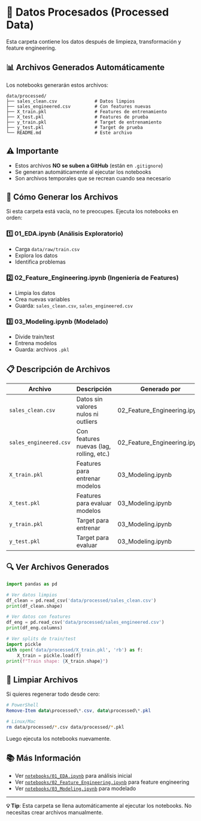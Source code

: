 # 📁 Datos Procesados (Processed Data)

Esta carpeta contiene los datos después de limpieza, transformación y feature engineering.

## 📊 Archivos Generados Automáticamente

Los notebooks generarán estos archivos:

```
data/processed/
├── sales_clean.csv              # Datos limpios
├── sales_engineered.csv         # Con features nuevas
├── X_train.pkl                  # Features de entrenamiento
├── X_test.pkl                   # Features de prueba
├── y_train.pkl                  # Target de entrenamiento
├── y_test.pkl                   # Target de prueba
└── README.md                    # Este archivo
```

## ⚠️ Importante

- Estos archivos **NO se suben a GitHub** (están en `.gitignore`)
- Se generan automáticamente al ejecutar los notebooks
- Son archivos temporales que se recrean cuando sea necesario

## 🔄 Cómo Generar los Archivos

Si esta carpeta está vacía, no te preocupes. Ejecuta los notebooks en orden:

### 1️⃣ **01_EDA.ipynb** (Análisis Exploratorio)
- Carga `data/raw/train.csv`
- Explora los datos
- Identifica problemas

### 2️⃣ **02_Feature_Engineering.ipynb** (Ingeniería de Features)
- Limpia los datos
- Crea nuevas variables
- Guarda: `sales_clean.csv`, `sales_engineered.csv`

### 3️⃣ **03_Modeling.ipynb** (Modelado)
- Divide train/test
- Entrena modelos
- Guarda: archivos `.pkl`

## 📋 Descripción de Archivos

| Archivo | Descripción | Generado por |
|---------|-------------|--------------|
| `sales_clean.csv` | Datos sin valores nulos ni outliers | 02_Feature_Engineering.ipynb |
| `sales_engineered.csv` | Con features nuevas (lag, rolling, etc.) | 02_Feature_Engineering.ipynb |
| `X_train.pkl` | Features para entrenar modelos | 03_Modeling.ipynb |
| `X_test.pkl` | Features para evaluar modelos | 03_Modeling.ipynb |
| `y_train.pkl` | Target para entrenar | 03_Modeling.ipynb |
| `y_test.pkl` | Target para evaluar | 03_Modeling.ipynb |

## 🔍 Ver Archivos Generados

```python
import pandas as pd

# Ver datos limpios
df_clean = pd.read_csv('data/processed/sales_clean.csv')
print(df_clean.shape)

# Ver datos con features
df_eng = pd.read_csv('data/processed/sales_engineered.csv')
print(df_eng.columns)

# Ver splits de train/test
import pickle
with open('data/processed/X_train.pkl', 'rb') as f:
    X_train = pickle.load(f)
print(f"Train shape: {X_train.shape}")
```

## 🧹 Limpiar Archivos

Si quieres regenerar todo desde cero:

```powershell
# PowerShell
Remove-Item data\processed\*.csv, data\processed\*.pkl
```

```bash
# Linux/Mac
rm data/processed/*.csv data/processed/*.pkl
```

Luego ejecuta los notebooks nuevamente.

## 📚 Más Información

- Ver [`notebooks/01_EDA.ipynb`](../../notebooks/01_EDA.ipynb) para análisis inicial
- Ver [`notebooks/02_Feature_Engineering.ipynb`](../../notebooks/02_Feature_Engineering.ipynb) para feature engineering
- Ver [`notebooks/03_Modeling.ipynb`](../../notebooks/03_Modeling.ipynb) para modelado

---

**💡 Tip**: Esta carpeta se llena automáticamente al ejecutar los notebooks. No necesitas crear archivos manualmente.
